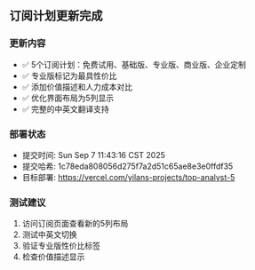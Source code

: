 ## 订阅计划更新完成

### 更新内容
- ✅ 5个订阅计划：免费试用、基础版、专业版、商业版、企业定制
- ✅ 专业版标记为最具性价比
- ✅ 添加价值描述和人力成本对比
- ✅ 优化界面布局为5列显示
- ✅ 完整的中英文翻译支持

### 部署状态
- 提交时间: Sun Sep  7 11:43:16 CST 2025
- 提交哈希: 1c78eda808056d275f7a2d51c65ae8e3e0ffdf35
- 目标部署: https://vercel.com/yilans-projects/top-analyst-5

### 测试建议
1. 访问订阅页面查看新的5列布局
2. 测试中英文切换
3. 验证专业版性价比标签
4. 检查价值描述显示
